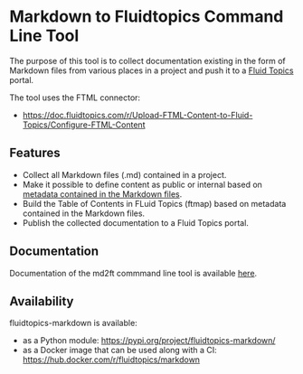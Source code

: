 # Markdown to Fluidtopics Command Line Tool

The purpose of this tool is to collect documentation existing in the form
of Markdown files from various places in a project and push it to
a [Fluid Topics](https://www.fluidtopics.com/) portal.

The tool uses the FTML connector:

- https://doc.fluidtopics.com/r/Upload-FTML-Content-to-Fluid-Topics/Configure-FTML-Content

## Features

- Collect all Markdown files (.md) contained in a project.
- Make it possible to define content as  public or internal based on [metadata contained
  in the Markdown files](https://stackoverflow.com/questions/44215896/markdown-metadata-format).
- Build the Table of Contents in FLuid Topics (ftmap) based on metadata contained in the Markdown files.
- Publish the collected documentation to a Fluid Topics portal.

## Documentation

Documentation of the md2ft commmand line tool is available [here](https://doc.fluidtopics.com/r/Technical-Notes/Markdown-to-Fluid-Topics-md2ft).

## Availability

fluidtopics-markdown is available:

- as a Python module: <https://pypi.org/project/fluidtopics-markdown/>
- as a Docker image that can be used along with a CI: <https://hub.docker.com/r/fluidtopics/markdown>
